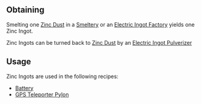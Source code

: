 
## Obtaining
Smelting one [Zinc Dust](https://github.com/TheBusyBiscuit/Slimefun4/wiki/Zinc-Dust) in a [Smeltery](https://github.com/TheBusyBiscuit/Slimefun4/wiki/Smeltery) or an [Electric Ingot Factory](https://github.com/TheBusyBiscuit/Slimefun4/wiki/Electric-Ingot-Factory) yields one Zinc Ingot.<br>

Zinc Ingots can be turned back to [Zinc Dust](https://github.com/TheBusyBiscuit/Slimefun4/wiki/Zinc-Dust) by an [Electric Ingot Pulverizer](https://github.com/TheBusyBiscuit/Slimefun4/wiki/Electric-Ingot-Pulverizer)

## Usage

Zinc Ingots are used in the following recipes:
* [Battery](https://github.com/TheBusyBiscuit/Slimefun4/wiki/Battery)
* [GPS Teleporter Pylon](https://github.com/TheBusyBiscuit/Slimefun4/wiki/GPS-Teleporter-Pylon)

